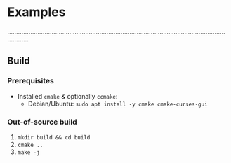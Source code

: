 # Examples

………………………………………………………………………………………………………………………


## Build
### Prerequisites
* Installed `cmake` & optionally `ccmake`:
  * Debian/Ubuntu: `sudo apt install -y cmake cmake-curses-gui`

### Out-of-source build
1. `mkdir build && cd build`
2. `cmake ..`
3. `make -j`

